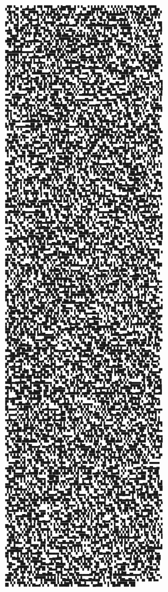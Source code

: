 ▞▛▝▅▝▃▟▃▟▝▜▝▜▜▃▞▟▇▜▙▟▝▝▅▝▐▟▟▟▚▝▝▞▞▞▃▜▜▝▆▜▙▝▛▜▄▝▉▜▄▝█▃▛▜▜▃▛▟▟▜▟▞▄▃▛▞▃▟▄▟▉▛▐▝▇▜▟▟▟▟▆▜▝▛▇▟▚▟▐▟▉▞▝▟▝▟▝▞▜▟▃▟▝▟▝▝▛▟▛▝▛▝▚▟▚▟▛▃▙▝▉▃▜▟█▃▅▟▞▝▞▟▚▛▇▟▝▝▛▝▚▟▝▃▅▜▃▟▞▝▛▜▛▃▆▟▟▃▄▛▐▞▄▟▆▟▆▟▟▃▄▞▟▟▟▞▝▝▛▜▃▞▟▝█▃▙▝█▟▛▞▞▝▉▞▜▟▃▝▟▞▞▃▆▃▝▃▝▝▜▞▄▝▐▜▜▝▚▝▛▜▛▝▞▞▄▞▄▞▃▟▝▜▄▟▝▞▛▛▐▛▇▝▄▜▞▟▉▟▆▃▛▟▟▟▐▞▟▞▛▟▄▝▆▟▝▜▛▜▝▟▃▝▊▟▄▟▝▟▇▜▙▞▜▃▄▟▅▃▜▃▞▞▅▜▛▜▙▛▇▞▝▟▜▜▙▃▟▟▉▝▅▟▃▝▜▝▛▞▙▝▞▟▞▝▊▜▄▟▛▟▞▝▃▟▚▞▛▃▛▞▞▟▆▜▚▟▆▟▛▜▛▝▊▜▃▝▐▛▇▜▙▞▆▝▐▃▆▟▇▞▅▃▟▟▟▃▃▃▞▟▉▞▛▟▅▜▛▞▅▟█▛▐▞▃▞▚▝█▞▛▞▙▝▝▝▅▛▐▞▞▃▃▝▅▜▃▟▜▜▜▝▄▞▃▟▅▃▅▜▛▜▞▟▛▞▞▃▞▟▇▃▟▞▟▟▅▜▜▝▄▟▞▝▞▝▊▝█▟▚▞▙▞▜▞▜▟▞▟▄▟▐▃▙▃▝▝▃▜▚▝▇▟▆▟▞▜▚▜▙▞▙▜▞▃▄▝▐▟▛▝▛▝▆▜▄▛▇▟▊▞▞▟▞▝█▝▊▃▝▟▞▞▞▛▐▞▄▟▟▃▅▛▇▃▅▟▅▃▛▟▉▃▛▝▛▟▅▃▅▞▙▝▉▟▊▝▐▞▝▃▚▟▜▝▟▟▇▃▃▞▟▃▛▞▄▟▊▝▊▃▄▝█▃▃▝▚▜▛▛▇▟▉▟▛▝▝▝▜▜▚▃▝▜▚▜▜▜▃▟▚▃▅▝█▞▜▝▇▃▞▃▝▞▜▃▃▞▞▝▟▜▝▃▝▃▚▟▊▜▝▜▃▜▃▟▝▝▜▜▟▜▝▃▚▟▜▝▉▟▐▞▟▟▛▟▟▜▅▃▝▞▆▟▃▟▛▟▛▝▄▃▆▃▟▝▄▜▞▞▆▃▆▝▅▜▟▝▉▝▉▃▅▟▆▝█▟▚▜▃▃▃▜▃▞▞▞▃▜▄▞▙▝▆▃▟▞▙▝▄▃▝▞▟▜▜▞▆▝▛▞▟▃▞▃▅▃▃▞▛▝▐▃▝▃▚▟█▝▝▟▆▞▞▃▟▟▄▟▞▜▄▞▜▃▙▃▅▟▉▜▙▝▝▟▝▃▝▟▄▃▜▜▛▝▅▞▄▜▄▟▊▝█▞▅▝▇▃▛▃▃▃▅▃▞▜▃▃▆▃▄▞▜▟▅▝▄▟▆▜▝▝▟▟▐▃▜▟▊▃▆▜▄▃▚▞▞▃▜▟▆▟▄▞▟▜▟▞▆▞▃▃▄▞▄▟▆▝▊▝▃▜▞▟▄▃▚▛▐▞▆▃▟▃▝▝▟▝▛▟▝▞▅▟▞▃▞▜▚▜▙▃▟▝▚▃▞▝▐▟▄▝▞▟▃▞▃▝▊▝▐▟▝▞▃▝█▜▜▟▐▝▚▞▄▟▐▟▟▜▅▟▄▃▜▜▙▟▚▞▝▟▞▝▛▞▙▞▄▞▝▃▞▛▐▟▉▝█▜▝▃▆▞▅▃▝▞▅▃▞▃▟▟▆▟▞▟▟▛▇▟▛▟▟▝▞▟▜▜▄▜▙▝█▟▅▃▙▞▛▝▞▜▃▞▝▃▛▝▉▞▙▜▛▃▃▃▅▟▊▟▇▝▜▝▝▞▞▝▆▃▃▟▜▟█▃▙▞▟▃▜▝▊▟▄▟▊▝▉▃▙▛▇▝▜▜▝▝▚▝▝▃▅▞▛▛▐▃▜▝▛▜▙▟▇▃▞▃▚▝▇▝▞▜▙▛▇▜▃▞▄▝▆▟▄▜▛▝▜▟▆▞▙▝▛▟▊▞▆▃▝▃▞▟▇▃▚▜▜▝▆▜▝▝▚▃▞▝▆▜▜▟▛▛▇▞▟▞▜▟▅▛▐▞▙▜▅▞▅▜▅▛▇▝▝▃▝▟▅▞▃▃▜▟▜▟▊▟▄▞▅▟▝▞▙▟▛▝▄▝▟▃▛▞▟▃▚▟▄▟▞▛▐▟█▝▞▟▆▝▛▟▉▜▚▃▟▟▜▞▟▝▉▃▙▛▇▜▅▃▛▟▛▝▆▜▅▝▄▃▅▟▐▃▟▝▝▝▐▜▃▞▙▜▝▝▊▝▆▝▇▟▝▃▃▞▛▞▃▃▙▜▅▞▚▝▄▟▛▃▞▞▛▝▇▟▊▃▜▛▐▞▟▝▄▞▚▜▚▟▝▝▅▞▜▜▝▜▛▜▜▞▄▃▆▝▇▟▇▟▝▟▄▟▞▞▜▜▛▟▞▜▝▞▛▟▃▝▉▟▛▞▝▞▛▝▆▟▉▝▝▝▄▜▃▟▆▟▟▝▛▟▆▟▜▟▝▟▟▝▞▝▆▟▃▃▄▃▙▝▉▟▄▟▝▃▄▝▐▟▐▃▚▃▆▝▅▜▄▝▝▃▅▜▙▝▐▟▟▃▄▜▚▜▝▟▄▛▐▜▞▞▅▞▞▝▅▃▞▜▜▟█▝▛▞▃▜▝▝▄▜▃▞▚▝▝▃▝▃▞▝▄▃▙▜▅▝▝▃▞▝▚▝█▝▐▜▞▟▜▟█▝▞▜▝▟█▟▆▜▙▝▄▟▉▝▟▝▅▃▚▟▇▜▜▃▆▟▊▞▙▜▝▟▊▛▐▝▊▞▄▃▅▞▆▟▄▞▞▟▃▝▇▟▆▞▛▞▄▝▄▝▜▃▜▛▐▝▟▜▚▝▐▜▟▃▚▝▃▞▚▛▇▞▃▞▄▟▜▃▝▃▝▟▐▜▅▃▙▃▟▜▞▟▅▝▝▛▇▝▐▟▟▝▐▃▃▜▃▜▝▝▚▜▜▟▚▞▆▟▚▝▇▃▞▟▐▝▜▃▃▝▝▛▇▟▇▛▇▞▝▞▚▟▚▞▜▝▃▞▞▝▛▝▛▛▐▝█▝▟▞▟▞▅▞▜▝█▃▙▞▜▜▟▟▃▞▆▃▄▃▟▝▜▃▄▟▐▟▄▃▄▟▉▜▞▞▄▜▄▟▛▃▅▟▅▞▙▟▐▟▐▝▇▝▐▞▆▝▃▛▐▝▆▟▄▝▟▜▟▞▜▟▇▟▝▞▚▝▇▟▅▞▛▛▇▟▜▟▟▜▜▝▆▝▆▃▟▟▚▝▐▃▞▜▜▝▃▜▜▛▐▃▛▜▅▞▄▜▄▟▅▛▇▟▝▃▅▟▟▞▄▃▃▃▆▟▄▝▊▝▇▞▝▜▚▝▚▝▆▜▛▝▜▃▃▃▆▟▉▜▅▞▚▜▛▃▟▟▞▃▞▞▚▝▛▞▜▃▆▝▛▟▉▃▚▝▉▝▇▟▜▝▅▟▄▜▄▝▞▃▙▞▆▃▙▃▞▛▐▝▐▝▆▃▟▟▅▟▊▟▃▝▄▞▝▃▛▟▅▃▙▟▆▝▅▃▛▃▜▟▟▝▟▝▞▃▅▃▅▝▐▜▅▃▜▃▙▞▅▞▛▟▜▝▄▃▄▝▊▝▅▝▃▝▟▟▅▟▞▃▟▞▟▟▄▞▜▟▉▝▄▜▃▝▚▟▞▟▅▞▃▝▄▝█▝▜▃▆▜▃▜▃▝▐▞▚▝▛▟▛▃▙▞▜▟▆▝▜▝▛▟▜▞▆▟▉▃▅▝▃▞▄▜▚▝▄▝▉▃▛▞▅▝▅▟▞▝▅▃▆▃▟▟▆▟▜▛▇▟▛▟█▞▛▝▆▝▄▃▄▜▜▞▚▜▟▞▛▟▝▟▊▜▟▝▚▞▙▟▞▃▙▃▛▜▝▜▛▜▄▝▜▝▟▝▉▟▐▃▅▟▊▟▇▃▆▜▝▝▆▟▚▟▐▃▅▟▊▝▆▝▝▜▄▝▆▝▄▝▄▝▇▞▞▟▞▝▆▝▉▜▜▟█▃▞▝▅▝▝▝█▜▟▃▟▃▛▟▃▃▝▞▅▜▙▃▟▜▚▜▞▟▞▟▃▃▃▃▃▜▞▃▟▞▄▟█▝▚▃▄▟▊▛▇▟▟▃▜▟▜▃▙▜▝▝▜▜▞▃▃▜▟▃▚▃▛▜▙▞▙▞▜▝▟▞▅▝▚▞▝▝▊▜▚▟▜▞▃▞▛▜▛▃▚▝▜▝▄▝▆▜▝▜▞▝▝▞▜▞▄▜▙▜▚▞▚▟▉▝▉▝▇▞▙▃▅▞▄▜▄▞▚▝▞▃▟▜▟▜▟▟▃▃▞▃▛▟▐▞▙▟▐▝▃▛▇▃▙▞▞▃▟▝▐▟▆▃▚▞▚▝▊▟▉▜▄▜▚▝▟▟▆▞▆▃▚▃▃▞▞▝▛▞▜▃▄▃▚▟▊▟▆▞▝▟▊▜▚▜▚▃▝▜▞▝▟▞▙▜▞▝▊▝█▟▞▞▆▜▝▞▟▞▞▜▟▜▃▞▅▟▆▞▞▟▟▞▆▞▃▟▆▞▅▞▜▜▝▞▝▞▞▟▄▞▄▝▚▃▜▞▜▟▜▜▜▛▇▃▜▜▜▞▅▝▊▞▞▞▝▃▅▜▄▞▄▜▛▝▚▟▐▞▙▃▅▝▝▟▛▃▝▝▐▞▟▜▜▜▜▝▇▟▄▟▆▃▜▞▆▞▝▟▚▞▆▜▜▛▐▝▇▟▝▞▟▟█▃▃▞▃▟▇▞▚▜▙▜▞▛▇▃▃▜▙▜▛▃▟▟▐▃▚▟▉▟█▞▄▜▛▟▆▟▞▝▟▞▚▝▜▝▐▞▃▝▛▃▛▝▆▜▚▜▝▃▞▟▚▞▛▞▙▜▃▝▉▟▜▜▜▜▃▜▛▝▐▃▞▃▚▝▞▃▜▟▃▟▐▜▝▝▇▃▜▝█▝▃▜▄▜▛▝▟▃▞▃▆▜▛▟▇▟▆▃▄▃▛▟▅▜▃▞▃▝▚▟▃▟▟▟▝▟▆▟▃▜▜▃▝▝▆▟▞▝▉▟▝▟▆▟▊▞▃▜▚▝▇▃▃▝▇▜▞▜▄▃▝▝▊▜▚▟▝▝▊▝█▝▐▜▃▞▙▃▟▟▞▟▇▜▙▟▚▜▅▟▜▞▟▜▚▟▝▛▇▝▐▝▛▜▃▃▆▃▚▝▞▝▜▞▆▝▝▞▞▞▚▛▐▟▉▞▃▜▅▃▚▟▇▃▛▝▄▝█▜▟▞▞▞▚▞▅▜▃▃▚▃▆▟▃▝▐▝▅▞▝▟▛▞▛▜▄▝▇▜▅▜▛▞▅▛▐▟▚▞▞▜▚▃▆▛▐▟▛▝▜▞▙▃▙▞▚▜▄▟▇▝▝▞▚▟▇▞▝▟▐▃▟▟▟▟▚▟▚▃▙▛▐▛▐▞▙▞▚▟▐▝█▜▃▝▉▃▅▟▆▜▅▞▛▛▇▟█▜▜▜▙▞▚▟▞▝▐▝▝▝▄▝▉▜▅▜▚▜▞▟▊▜▟▟▐▟▅▃▃▞▟▞▚▝▉▃▚▃▙▟▚▝▜▃▞▝▐▟▆▃▄▟▆▜▜▞▄▝▇▝▊▝▟▜▅▟▞▃▝▝▉▃▃▟▛▜▛▞▝▃▃▝▞▝▊▞▝▜▜▃▛▟▝▃▆▞▙▞▃▃▅▞▃▟▐▛▐▜▄▝▊▞▛▟▅▟▃▝▇▝▃▜▙▃▞▝▅▝▊▝▅▝▜▟▊▝▛▟█▟▚▃▟▃▃▜▙▜▜▟▛▟▞▟▆▟▄▝▟▛▇▟▉▞▜▛▇▛▐▜▄▃▃▟▃▜▛▜▄▟▉▞▝▜▛▟▜▟▟▟▄▟▐▃▚▞▆▃▄▝▐▞▃▟█▟▛▛▇▃▟▜▚▝▚▟▚▃▚▜▃▞▄▝▉▟▆▟▚▟▅▞▝▜▜▞▛▝▆▟▜▃▜▟▉▞▙▃▚▟▛▃▆▞▜▞▜▜▃▞▚▜▚▝▛▃▆▃▚▃▙▃▞▟▜▃▞▟▆▝▆▜▙▝▛▞▅▜▟▞▃▜▃▞▛▃▟▃▟▝▝▝▆▜▞▟▆▟▜▃▄▞▛▝█▜▟▃▝▝▟▟▛▞▟▃▅▟▆▝▃▝▇▝▉▟▇▝▆▞▟▝▜▃▛▟▆▝▇▃▟▜▅▝█▝▚▝▅▝▛▞▜▝▉▜▞▜▃▝▅▟▐▟▇▛▐▞▄▜▅▞▝▟▃▃▛▞▄▜▅▟▉▟▆▜▟▟▜▟▜▝▞▟▅▝▝▃▆▜▚▝▞▟▇▝▜▝▊▝▝▞▜▝▉▞▛▝▊▟▞▜▅▟█▃▄▟▅▞▜▃▅▟▆▃▃▝▆▝▄▛▐▟▐▜▟▃▆▃▛▜▚▜▛▃▅▜▞▞▄▃▃▃▜▝█▞▅▜▅▟▄▝▐▟▇▟▝▜▙▝▇▝▟▃▅▃▜▞▚▜▄▟▜▞▆▃▄▟▃▞▙▜▚▟▆▟▜▜▙▜▝▛▐▟█▟▝▝█▟▊▝▇▟▇▛▐▛▐▟▛▜▛▃▙▟▟▞▄▟▛▃▙▟▅▟▟▟▜▟▃▜▙▃▄▟▛▃▄▜▃▟▟▃▄▟▇▝▛▟▟▟█▝▜▜▞▃▙▜▃▝▊▝▝▝▚▞▃▜▚▞▙▜▞▝▃▜▝▟▅▟▞▝▞▜▙▃▛▝▉▃▆▃▟▞▃▟▚▞▃▝▜▜▃▟▟▃▚▞▞▃▃▃▝▝▜▛▇▝▟▟▞▜▞▜▟▟▝▃▟▟▞▟▉▃▃▞▟▟█▜▞▝▞▃▟▃▃▃▜▝▉▟▄▞▜▞▟▝▝▞▞▟▐▟▉▃▞▟▉▞▆▟▜▞▄▞▚▃▃▞▃▃▞▃▞▟▝▞▙▜▚▟▝▟▃▟▉▝▛▞▝▝▞▞▛▟▆▝▞▞▙▃▆▞▆▞▚▝▆▞▅▜▜▜▝▃▙▃▞▞▅▜▞▟▜▃▙▟▛▟▃▟▇▝▉▟▆▜▝▟▝▝▜▜▞▃▟▝▅▜▝▝▅▟▝▝▚▞▆▟▐▝▞▟▇▝▐▟▐▞▃▜▝▟▅▞▆▟▐▝▃▜▞▞▚▞▜▟▃▟▐▃▃▞▚▜▃▝▞▃▆▜▃▞▅▞▟▜▜▃▙▟▉▟▛▜▛▞▅▞▙▟▐▝█▜▚▞▜▝▞▞▃▟▜▞▆▞▛▝▅▞▙▃▚▟▅▝█▛▐▝▆▟▃▃▛▝▟▃▝▞▜▝▇▞▆▟▃▞▞▝▄▃▃▝▟▝▜▟▟▞▙▟▚▟▚▝▛▞▜▜▞▝▛▟▅▝█▞▄▃▚▝▛▟▉▟▇▟▆▞▞▜▙▝▜▟█▞▞▃▟▜▙▞▞▟▐▟▝▝█▟▉▟▟▝▞▞▃▜▙▟▝▞▅▜▟▜▄▝▇▃▜▝▆▃▃▞▄▃▅▜▄▟▅▝▛▝▆▟▆▃▄▝▛▞▃▞▜▝▅▃▞▝▆▟▛▝▆▃▝▟▄▟▝▃▙▟▛▟▞▜▞▟▅▃▜▞▟▝█▟▞▜▜▝▞▜▛▟▊▟▞▜▜▜▃▜▛▞▆▜▜▞▙▝▐▞▝▟▜▝▟▟▞▃▝▝▄▜▙▝▄▝▝▝█▞▙▜▚▝▅▜▚▜▜▟▞▜▄▜▟▃▙▜▚▝▚▜▛▞▞▝▊▃▛▝▃▃▆▞▟▝▉▝▉▜▙▟▞▟▝▟▄▝▚▜▃▞▅▞▙▞▞▝▟▝▊▝▞▜▃▜▜▟▟▝█▞▃▃▃▃▆▞▙▟▟▞▝▟▃▝▚▞▅▞▚▟▅▃▙▜▚▟▆▃▅▞▝▝▛▃▆▟▛▝▞▝▝▃▄▞▅▃▅▃▄▝▊▜▃▃▛▃▙▟▊▟▚▝▉▟█▞▟▟▜▞▟▝▟▟▊▃▟▞▆▞▜▃▟▝▞▝█▃▚▟▅▝▛▟▊▜▃▟▜▜▜▝▝▞▙▃▃▝█▛▇▝▝▃▄▞▟▝▃▟▇▝▛▝▟▜▜▛▇▞▃▞▃▃▙▟▉▝▉▃▜▃▛▜▅▝▝▞▟▃▞▜▟▝▇▜▛▞▛▞▄▟▉▃▙▃▙▝▐▜▟▃▚▜▙▝▊▟▅▝▉▃▄▞▙▝▐▟▜▜▚▟▟▃▞▞▞▝▇▝▐▟▐▃▝▝▃▟▝▟▊▝▇▝▚▃▚▃▚▃▛▜▜▝▃▝▊▃▟▝▊▜▚▝█▞▞▃▙▞▞▟▅▜▄▝▟▜▃▃▞▜▙▟▉▝▟▃▃▝▄▝▚▃▞▟█▝▟▟█▃▛▛▐▟▆▜▄▟▉▃▃▛▇▝▆▟▄▜▟▟▜▟▇▜▙▟▛▟▅▞▅▝▆▝▟▝▜▜▝▜▝▞▄▜▄▃▄▃▙▝▐▜▞▜▞▜▃▝█▃▟▞▜▃▙▜▙▞▝▝▚▜▃▝▚▜▃▃▚▝▛▝█▃▜▜▜▃▅▝▜▞▜▟▞▜▅▝▄▟▃▝▉▞▜▃▙▟▜▜▞▟▅▝▃▃▝▝▃▃▞▝▛▝▄▟▄▜▞▞▅▝▚▝▇▟▊▝▊▟▊▜▜▃▚▟▅▟▚▝▄▞▆▝▃▃▅▟▉▝▇▟▛▝▟▞▜▝▚▟▊▞▜▞▛▟▐▝▟▜▛▝▝▟▄▝▝▝▃▝▇▟▃▟▜▝▚▝▞▃▜▞▚▝▉▜▜▃▄▃▞▝▛▜▃▟▛▞▜▝▟▝▐▞▜▝▄▃▞▜▄▝▆▝▜▞▛▃▜▝▆▞▛▝▆▟▄▝▛▝▊▟▟▝▊▝▚▝▐▝▞▜▜▝▇▃▟▟▚▞▃▛▇▟▇▝▐▃▝▟▃▜▟▝▇▟▊▞▟▝▞▝▄▜▃▝▞▟▛▃▜▞▛▜▚▝▛▞▆▜▚▞▄▟▃▝▜▝▊▞▃▝▞▟▉▞▞▟▐▝▇▝▐▃▚▜▝▟▝▟▊▞▛▞▜▃▚▝▊▝▐▞▃▃▆▞▜▃▅▃▜▛▇▞▟▜▃▟█▝▚▜▟▟▟▃▟▟▞▝▊▝▆▝▐▝▉▜▟▃▝▟▊▝▝▜▟▝▟▟▚▃▆▃▆▞▃▞▝▝▐▟▅▜▝▃▙▜▞▟▐▞▃▞▚▃▞▞▆▞▟▞▚▟▄▃▞▃▞▜▛▟▜▝▜▞▆▟▅▞▅▜▜▜▝▝▚▞▃▞▛▜▟▝▄▝▐▃▛▞▄▜▅▜▅▟▟▟▟▜▛▜▜▃▟▜▃▟▅▝▟▃▃▃▜▃▚▞▝▞▝▞▃▝▆▜▄▃▅▞▃▟▞▞▙▟▜▞▙▟▜▜▚▃▜▝▅▟▞▞▟▞▅▟▚▃▝▃▄▟▅▝█▝▅▃▆▜▄▟▞▝▃▞▞▟▝▜▄▝▄▟▐▟▚▝▐▟▊▟▊▝▅▃▝▜▙▝▞▜▛▜▅▃▟▞▅▟▄▝▟▝▜▞▟▞▙▝▆▝▚▜▞▝▃▃▅▃▚▟▛▜▞▝▊▃▜▝▛▃▟▜▜▛▐▝▅▛▇▝▅▃▛▜▚▃▙▜▅▝▞▜▚▝▛▃▄▞▆▝▚▟▉▝▃▟▚▞▚▛▇▃▙▃▆▞▙▝▛▝▛▞▟▃▅▟▆▃▜▜▃▞▅▞▆▃▃▃▟▜▅▜▞▝▊▟▟▟▇▃▅▃▃▞▛▞▆▝▃▟▊▞▚▞▛▝▅▝▛▜▜▟▟▟▐▝▅▟▄▜▞▟▄▃▅▟▄▛▐▝▜▝▚▜▅▃▅▃▚▝▄▝▆▜▃▝▆▝▞▝▛▜▞▞▅▃▞▞▚▝▜▞▟▟▇▜▝▜▙▟▃▝▄▟▆▝▐▝█▟▛▜▙▜▉
